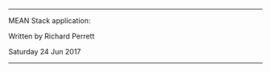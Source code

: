 *********************************************************

MEAN Stack application:

Written by Richard Perrett

Saturday 24 Jun 2017

*********************************************************
